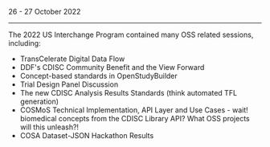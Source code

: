 26 - 27 October 2022

---

The 2022 US Interchange Program contained many OSS related sessions, including:

* TransCelerate Digital Data Flow 
* DDF's CDISC Community Benefit and the View Forward 
* Concept-based standards in OpenStudyBuilder  
* Trial Design Panel Discussion
* The new CDISC Analysis Results Standards (think automated TFL generation)
* COSMoS Technical Implementation, API Layer and Use Cases - wait!  biomedical concepts from the CDISC Library API?  What OSS projects will this unleash?!
* COSA Dataset-JSON Hackathon Results





